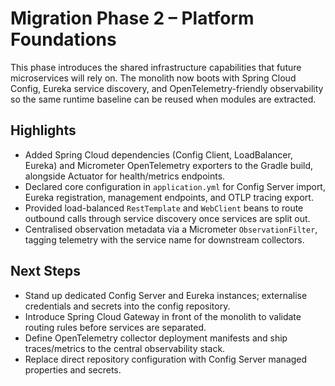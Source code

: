 # Migration Phase 2 – Platform Foundations

This phase introduces the shared infrastructure capabilities that future microservices will rely on. The monolith now boots with Spring Cloud Config, Eureka service discovery, and OpenTelemetry-friendly observability so the same runtime baseline can be reused when modules are extracted.

## Highlights

- Added Spring Cloud dependencies (Config Client, LoadBalancer, Eureka) and Micrometer OpenTelemetry exporters to the Gradle build, alongside Actuator for health/metrics endpoints.
- Declared core configuration in `application.yml` for Config Server import, Eureka registration, management endpoints, and OTLP tracing export.
- Provided load-balanced `RestTemplate` and `WebClient` beans to route outbound calls through service discovery once services are split out.
- Centralised observation metadata via a Micrometer `ObservationFilter`, tagging telemetry with the service name for downstream collectors.

## Next Steps

- Stand up dedicated Config Server and Eureka instances; externalise credentials and secrets into the config repository.
- Introduce Spring Cloud Gateway in front of the monolith to validate routing rules before services are separated.
- Define OpenTelemetry collector deployment manifests and ship traces/metrics to the central observability stack.
- Replace direct repository configuration with Config Server managed properties and secrets.
